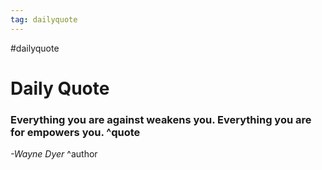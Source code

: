 ```yaml
---
tag: dailyquote
---
```


#dailyquote

# Daily Quote

### Everything you are against weakens you. Everything you are for empowers you. ^quote
*-Wayne Dyer* ^author
